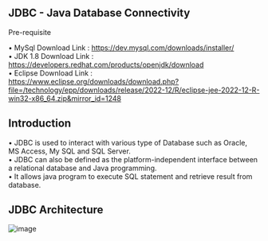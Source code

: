 ## JDBC - Java Database Connectivity

Pre-requisite

• MySql Download Link : https://dev.mysql.com/downloads/installer/
<br> • JDK 1.8 Download Link : https://developers.redhat.com/products/openjdk/download
<br> • Eclipse Download Link : https://www.eclipse.org/downloads/download.php?file=/technology/epp/downloads/release/2022-12/R/eclipse-jee-2022-12-R-win32-x86_64.zip&mirror_id=1248


## Introduction 

•	JDBC is used to interact with various type of Database such as Oracle, MS Access, My SQL and SQL Server. <br>
•	JDBC can also be defined as the platform-independent interface between a relational database and Java programming. <br>
•	It allows java program to execute SQL statement and retrieve result from database. <br>

## JDBC Architecture

![image](https://user-images.githubusercontent.com/22477406/223450119-b5a059f5-18a7-4532-a736-60768b275a00.png)



